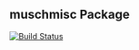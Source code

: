 ## muschmisc Package
[![Build Status](https://travis-ci.org/muschellij2/muschmisc.svg?branch=master)](https://travis-ci.org/muschellij2/muschmisc)

